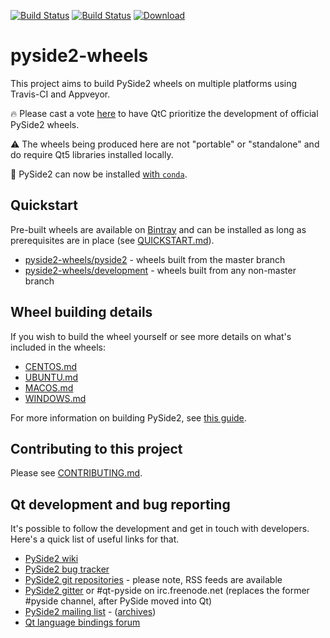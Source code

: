 [![Build Status](https://travis-ci.org/fredrikaverpil/pyside2-wheels.svg?branch=master)](https://travis-ci.org/fredrikaverpil/pyside2-wheels) [![Build Status](https://ci.appveyor.com/api/projects/status/plmqonu08rea3s4f/branch/master?svg=true)](https://ci.appveyor.com/project/fredrikaverpil/pyside2-wheels) [ ![Download](https://api.bintray.com/packages/fredrikaverpil/pyside2-wheels/pyside2/images/download.svg) ](https://bintray.com/fredrikaverpil/pyside2-wheels/pyside2/_latestVersion#files)

# pyside2-wheels

This project aims to build PySide2 wheels on multiple platforms using Travis-CI and Appveyor.

:fire: Please cast a vote [here](https://bugreports.qt.io/browse/PYSIDE-558) to have QtC prioritize the development of official PySide2 wheels.

:warning: The wheels being produced here are not "portable" or "standalone" and do require Qt5 libraries installed locally.

:cake: PySide2 can now be installed [with `conda`](https://github.com/conda-forge/pyside2-feedstock).


## Quickstart

Pre-built wheels are available on [Bintray](https://bintray.com/fredrikaverpil/pyside2-wheels/pyside2/_latestVersion#files) and can be installed as long as prerequisites are in place (see [QUICKSTART.md](QUICKSTART.md)).

* [pyside2-wheels/pyside2](https://bintray.com/fredrikaverpil/pyside2-wheels/pyside2#files) - wheels built from the master branch
* [pyside2-wheels/development](https://bintray.com/fredrikaverpil/pyside2-wheels/development#files) - wheels built from any non-master branch


## Wheel building details

If you wish to build the wheel yourself or see more details on what's included in the wheels:

- [CENTOS.md](CENTOS.md)
- [UBUNTU.md](UBUNTU.md)
- [MACOS.md](MACOS.md)
- [WINDOWS.md](WINDOWS.md)

For more information on building PySide2, see [this guide](https://fredrikaverpil.github.io/2016/08/17/compiling-pyside2/).


## Contributing to this project

Please see [CONTRIBUTING.md](CONTRIBUTING.md).


## Qt development and bug reporting

It's possible to follow the development and get in touch with developers. Here's a quick list of useful links for that.

* [PySide2 wiki](https://wiki.qt.io/PySide2)
* [PySide2 bug tracker](https://bugreports.qt.io/browse/PYSIDE/)
* [PySide2 git repositories](https://codereview.qt-project.org/#/admin/projects/?filter=pyside) - please note, RSS feeds are available
* [PySide2 gitter](https://gitter.im/PySide/pyside2) or #qt-pyside on irc.freenode.net (replaces the former #pyside channel, after PySide moved into Qt)
* [PySide2 mailing list](http://lists.qt-project.org/mailman/listinfo/pyside) - ([archives](http://dir.gmane.org/gmane.comp.lib.qt.pyside))
* [Qt language bindings forum](https://forum.qt.io/category/15/language-bindings)

